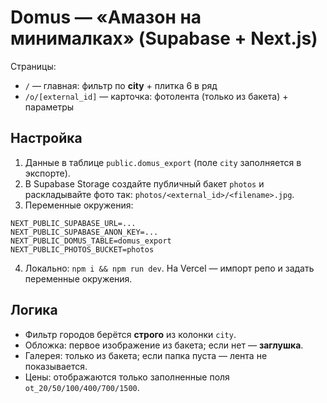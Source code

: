 # Domus — «Амазон на минималках» (Supabase + Next.js)

Страницы:
- `/` — главная: фильтр по **city** + плитка 6 в ряд
- `/o/[external_id]` — карточка: фотолента (только из бакета) + параметры

## Настройка
1) Данные в таблице `public.domus_export` (поле `city` заполняется в экспорте).
2) В Supabase Storage создайте публичный бакет `photos` и раскладывайте фото так: `photos/<external_id>/<filename>.jpg`.
3) Переменные окружения:
```
NEXT_PUBLIC_SUPABASE_URL=...
NEXT_PUBLIC_SUPABASE_ANON_KEY=...
NEXT_PUBLIC_DOMUS_TABLE=domus_export
NEXT_PUBLIC_PHOTOS_BUCKET=photos
```
4) Локально: `npm i && npm run dev`. На Vercel — импорт репо и задать переменные окружения.

## Логика
- Фильтр городов берётся **строго** из колонки `city`.
- Обложка: первое изображение из бакета; если нет — **заглушка**.
- Галерея: только из бакета; если папка пуста — лента не показывается.
- Цены: отображаются только заполненные поля `ot_20/50/100/400/700/1500`.
